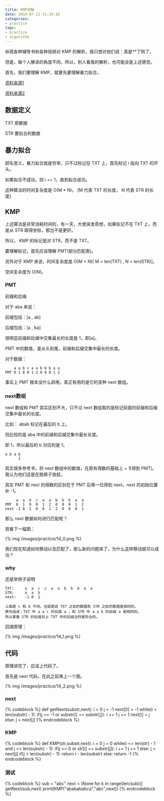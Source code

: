 ```yaml
---
title: KMP详解
date: 2018-07-12 21:34:18
categories:
- practice
tags:
- practice
- algorithm
---
```

纵观各种辅导书和各种视频对 KMP 的解析，我只想对他们说：真是**了狗了。

<!-- more -->

但是，每个人解读的角度不同，所以，别人看我的解析，也可能会是上述感觉。

首先，我们要理解 KMP，就要先要理解暴力拟合。

[资料来源1](https://www.zhihu.com/question/21923021/answer/281346746)

[资料来源2](https://www.bilibili.com/video/av11866460?from=search&seid=11184906092004577264)

## 数据定义

TXT 原数据

STR 要拟合的数据

## 暴力拟合

顾名思义，暴力拟合就是穷举，只不过标记在 TXT 上，首先标记 i 指向 TXT 的开头。

如果拟合不成功，则 i += 1，直到拟合成功。

这种算法的时间复杂度是 O(M * N)。 [M 代表 TXT 的长度， N 代表 STR 的长度]

## KMP

上述算法是非常消耗时间的，有一天，大佬突发奇想，如果标记不在 TXT 上，而是从 STR 取得坐标，那岂不是更好。

所以， KMP 的标记是对 STR，而不是 TXT。

要理解标记，首先应该理解 PMT(部分匹配表)。

另外对于 KMP 来说，时间复杂度是 O(M + N)[ M = len(TXT) , N = len(STR)]。

空间复杂度为 O(N)。

### PMT

前缀和后缀

对于 aba 来说：

前缀包括：[a , ab]

后缀包括：[a , ba]

很明显前缀和后缀中交集最长的长度是 1，即[a]。

PMT 中的数值，是从头到尾，前缀和后缀交集中最长的长度。

对于数据：

		a a b c a a b b b a a
	PMT 0 1 0 0 1 2 0 0 0 1 2

事实上 PMT 根本没什么卵用，真正有用的是它的变种 next 数组。


### next数组

next 数组和 PMT 其实区别不大，只不过 next 数组取的是标记前面的前缀和后缀交集中最长的长度。

比如： abab 标记在最后的 b 上。

则比较的是 aba 中的前缀和后缀交集中最长长度。

即 1，所以最后的 b 对应的是 1。

	a b a b
	      1

其实很多参考书，将 next 数组中的数值，在原有得数的基础上 + 1[得到 PMT]。我认为他们这是在脱裤子放屁。

其实 PMT 和 next 的得数的区别在于 PMT 后移一位得到 next，next 的初始位置补 -1。

		 a  a  b  c  a  a  b  b  b  a  a
	PMT  0  1  0  0  1  2  0  0  0  1  2
	next -1 0  1  0  0  1  2  0  0  0  1
	
那么 next 数据如何进行匹配呢？

观看下一幅图：

{% img /images/practice/14_0.png %}

我们现在知道如何移动以及匹配了，那么新的问题来了，为什么这样移动就可以成功？

### why

还是举例子说明

	TXT:	 a  a  c  c  a  a  b  b  b  a  a
	STR:     a  a  b
	next:    -1 0  1
	
	上面是 c 和 b 不同，也就是说 TXT 之前的数据和 STR 之前的数据是相同的。
	换句话说：TXT 中 a a c 的后缀 a ，和 STR 中 a a b 的前缀 a 是相同的。
	所以拿着 STR 的前缀对上 TXT 中的后缀当然是符合的。

回溯原理：

{% img /images/practice/14_1.png %}
	
## 代码

原理讲完了，应该上代码了。

首先是 next 代码，在此之前再上一个图。

{% img /images/practice/14_2.png %}

### next

{% codeblock %}
def getNext(substr,next):
    i = 0
    j = -1
    next[0] = -1
    while(i < len(substr) - 1):
        if(j == -1 or substr[i] == substr[j]):
            i += 1
            j += 1
            next[i] = j
        else:
            j = next[j]
{% endcodeblock %}
### KMP
{% codeblock %}
def KMP(str,substr,next):
    i = 0
    j = 0
    while(i <= len(str) - 1 and j <= len(substr) - 1):
        if(j == 0 or str[i] == substr[j]):
            i += 1
            j += 1
        else:
            j = next[j]
    if(j > len(substr) - 1):
        return i - len(substr)
    else:
        return -1
{% endcodeblock %}

### 测试

{% codeblock %}
sub = "abc"
next = [None for k in range(len(sub))]
getNext(sub,next)
print(KMP("ababababca","abc",next))
{% endcodeblock %}